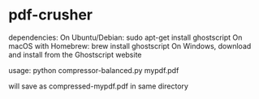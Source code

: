 # pdf-crusher

dependencies:
On Ubuntu/Debian: sudo apt-get install ghostscript
On macOS with Homebrew: brew install ghostscript
On Windows, download and install from the Ghostscript website

usage:
python compressor-balanced.py mypdf.pdf

will save as compressed-mypdf.pdf in same directory
